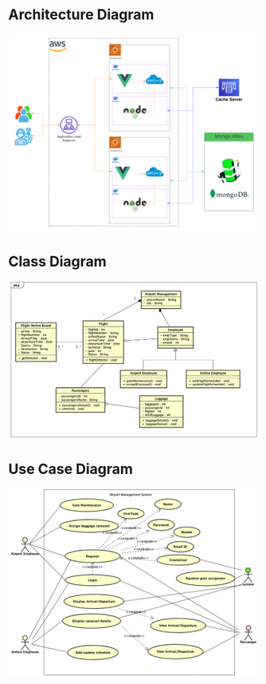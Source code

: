 # Architecture Diagram
![My Image](Diagrams/Architecture_Diagram_AMS.png)

# Class Diagram
![My Image](Diagrams/Class_Diagram_AMS.png)

# Use Case Diagram

![My Image](Diagrams/Use_Case_Diagram.png)
